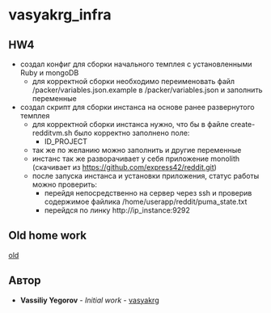 # vasyakrg_infra
## HW4
  * создал конфиг для сборки начального темплея с установленными Ruby и mongoDB
    - для корректной сборки необходимо переименовать файл /packer/variables.json.example в /packer/variables.json и заполнить переменные
  * создал скрипт для сборки инстанса на основе ранее развернутого темплея
    - для корректной сборки инстанса нужно, что бы в файле create-redditvm.sh было корректно заполнено поле:
      - ID_PROJECT
    - так же по желанию можно заполнить и другие переменные
    - инстанс так же разворачивает у себя приложение monolith (скачивает из https://github.com/express42/reddit.git)
    - после запуска инстанса и установки приложения, статус работы можно проверить:
      - перейдя непосредственно на сервер через ssh и проверив содержимое файлика /home/userapp/reddit/puma_state.txt
      - перейдся по линку http://ip_instance:9292

## Old home work
[old](README_old.md)

## Автор

   * **Vassiliy Yegorov** - *Initial work* - [vasyakrg](https://github.com/otus-devops-2019-05/vasyakrg_infra)
